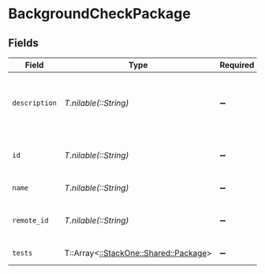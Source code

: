 # BackgroundCheckPackage


## Fields

| Field                                                                   | Type                                                                    | Required                                                                | Description                                                             | Example                                                                 |
| ----------------------------------------------------------------------- | ----------------------------------------------------------------------- | ----------------------------------------------------------------------- | ----------------------------------------------------------------------- | ----------------------------------------------------------------------- |
| `description`                                                           | *T.nilable(::String)*                                                   | :heavy_minus_sign:                                                      | Package description                                                     | Skills test to gauge a candidate's proficiency in job-specific skills   |
| `id`                                                                    | *T.nilable(::String)*                                                   | :heavy_minus_sign:                                                      | Unique identifier                                                       | 8187e5da-dc77-475e-9949-af0f1fa4e4e3                                    |
| `name`                                                                  | *T.nilable(::String)*                                                   | :heavy_minus_sign:                                                      | Package name                                                            | Test 1                                                                  |
| `remote_id`                                                             | *T.nilable(::String)*                                                   | :heavy_minus_sign:                                                      | Provider's unique identifier                                            | 8187e5da-dc77-475e-9949-af0f1fa4e4e3                                    |
| `tests`                                                                 | T::Array<[::StackOne::Shared::Package](../../models/shared/package.md)> | :heavy_minus_sign:                                                      | Package tests                                                           |                                                                         |